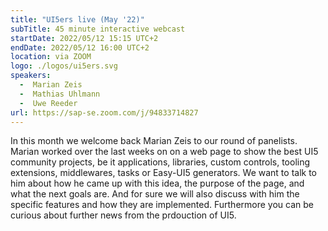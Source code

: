 ```yaml
---
title: "UI5ers live (May '22)"
subTitle: 45 minute interactive webcast
startDate: 2022/05/12 15:15 UTC+2
endDate: 2022/05/12 16:00 UTC+2
location: via ZOOM
logo: ./logos/ui5ers.svg
speakers:
  -  Marian Zeis
  -  Mathias Uhlmann
  -  Uwe Reeder
url: https://sap-se.zoom.com/j/94833714827
---
```

In this month we welcome back Marian Zeis to our round of panelists. Marian worked over the last weeks on on a web page to show the best UI5 community projects, be it applications, libraries, custom controls, tooling extensions, middlewares, tasks or Easy-UI5 generators. We want to talk to him about how he came up with this idea, the purpose of the page, and what the next goals are. And for sure we will also discuss with him the specific features and how they are implemented. Furthermore you can be curious about further news from the prdouction of UI5.
